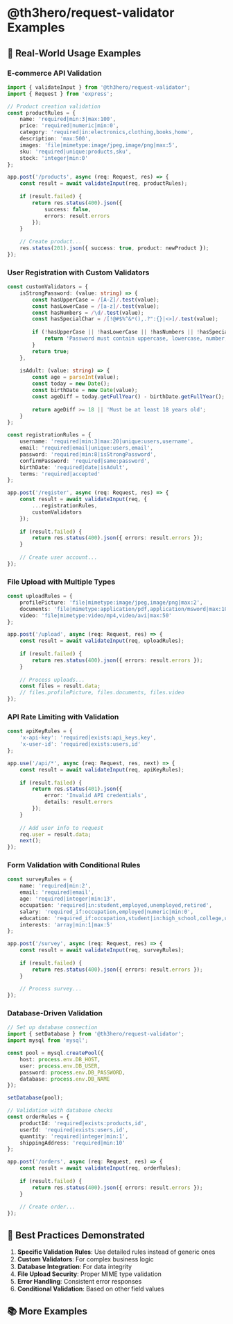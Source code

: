 # @th3hero/request-validator Examples

## 🚀 Real-World Usage Examples

### E-commerce API Validation

```typescript
import { validateInput } from '@th3hero/request-validator';
import { Request } from 'express';

// Product creation validation
const productRules = {
    name: 'required|min:3|max:100',
    price: 'required|numeric|min:0',
    category: 'required|in:electronics,clothing,books,home',
    description: 'max:500',
    images: 'file|mimetype:image/jpeg,image/png|max:5',
    sku: 'required|unique:products,sku',
    stock: 'integer|min:0'
};

app.post('/products', async (req: Request, res) => {
    const result = await validateInput(req, productRules);
    
    if (result.failed) {
        return res.status(400).json({ 
            success: false, 
            errors: result.errors 
        });
    }
    
    // Create product...
    res.status(201).json({ success: true, product: newProduct });
});
```

### User Registration with Custom Validators

```typescript
const customValidators = {
    isStrongPassword: (value: string) => {
        const hasUpperCase = /[A-Z]/.test(value);
        const hasLowerCase = /[a-z]/.test(value);
        const hasNumbers = /\d/.test(value);
        const hasSpecialChar = /[!@#$%^&*(),.?":{}|<>]/.test(value);
        
        if (!hasUpperCase || !hasLowerCase || !hasNumbers || !hasSpecialChar) {
            return 'Password must contain uppercase, lowercase, number, and special character';
        }
        return true;
    },
    
    isAdult: (value: string) => {
        const age = parseInt(value);
        const today = new Date();
        const birthDate = new Date(value);
        const ageDiff = today.getFullYear() - birthDate.getFullYear();
        
        return ageDiff >= 18 || 'Must be at least 18 years old';
    }
};

const registrationRules = {
    username: 'required|min:3|max:20|unique:users,username',
    email: 'required|email|unique:users,email',
    password: 'required|min:8|isStrongPassword',
    confirmPassword: 'required|same:password',
    birthDate: 'required|date|isAdult',
    terms: 'required|accepted'
};

app.post('/register', async (req: Request, res) => {
    const result = await validateInput(req, {
        ...registrationRules,
        customValidators
    });
    
    if (result.failed) {
        return res.status(400).json({ errors: result.errors });
    }
    
    // Create user account...
});
```

### File Upload with Multiple Types

```typescript
const uploadRules = {
    profilePicture: 'file|mimetype:image/jpeg,image/png|max:2',
    documents: 'file|mimetype:application/pdf,application/msword|max:10',
    video: 'file|mimetype:video/mp4,video/avi|max:50'
};

app.post('/upload', async (req: Request, res) => {
    const result = await validateInput(req, uploadRules);
    
    if (result.failed) {
        return res.status(400).json({ errors: result.errors });
    }
    
    // Process uploads...
    const files = result.data;
    // files.profilePicture, files.documents, files.video
});
```

### API Rate Limiting with Validation

```typescript
const apiKeyRules = {
    'x-api-key': 'required|exists:api_keys,key',
    'x-user-id': 'required|exists:users,id'
};

app.use('/api/*', async (req: Request, res, next) => {
    const result = await validateInput(req, apiKeyRules);
    
    if (result.failed) {
        return res.status(401).json({ 
            error: 'Invalid API credentials',
            details: result.errors 
        });
    }
    
    // Add user info to request
    req.user = result.data;
    next();
});
```

### Form Validation with Conditional Rules

```typescript
const surveyRules = {
    name: 'required|min:2',
    email: 'required|email',
    age: 'required|integer|min:13',
    occupation: 'required|in:student,employed,unemployed,retired',
    salary: 'required_if:occupation,employed|numeric|min:0',
    education: 'required_if:occupation,student|in:high_school,college,university',
    interests: 'array|min:1|max:5'
};

app.post('/survey', async (req: Request, res) => {
    const result = await validateInput(req, surveyRules);
    
    if (result.failed) {
        return res.status(400).json({ errors: result.errors });
    }
    
    // Process survey...
});
```

### Database-Driven Validation

```typescript
// Set up database connection
import { setDatabase } from '@th3hero/request-validator';
import mysql from 'mysql';

const pool = mysql.createPool({
    host: process.env.DB_HOST,
    user: process.env.DB_USER,
    password: process.env.DB_PASSWORD,
    database: process.env.DB_NAME
});

setDatabase(pool);

// Validation with database checks
const orderRules = {
    productId: 'required|exists:products,id',
    userId: 'required|exists:users,id',
    quantity: 'required|integer|min:1',
    shippingAddress: 'required|min:10'
};

app.post('/orders', async (req: Request, res) => {
    const result = await validateInput(req, orderRules);
    
    if (result.failed) {
        return res.status(400).json({ errors: result.errors });
    }
    
    // Create order...
});
```

## 🎯 Best Practices Demonstrated

1. **Specific Validation Rules**: Use detailed rules instead of generic ones
2. **Custom Validators**: For complex business logic
3. **Database Integration**: For data integrity
4. **File Upload Security**: Proper MIME type validation
5. **Error Handling**: Consistent error responses
6. **Conditional Validation**: Based on other field values

## 📚 More Examples

<!-- Link to Express.js Integration Examples removed -->
<!-- Link to Next.js API Routes removed -->
<!-- Link to Fastify Plugin Examples removed -->
<!-- Link to Testing Examples removed -->